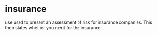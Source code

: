 # insurance
use ussd to present an assessment of risk for insurance companies. This then states whether you merit for the insurance
